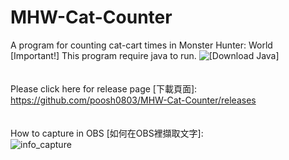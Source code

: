 # MHW-Cat-Counter
A program for counting cat-cart times in Monster Hunter: World <br/>
[Important!] This program require java to run. ![[Download Java]](https://www.java.com) \
\
\
Please click here for release page [下載頁面]: \
https://github.com/poosh0803/MHW-Cat-Counter/releases \
\
\
How to capture in OBS [如何在OBS裡擷取文字]: \
![info_capture](https://i.imgur.com/f07XkZs.png)
